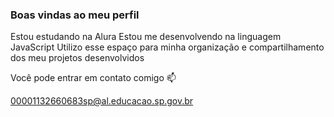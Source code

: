 ### Boas vindas ao meu perfil

Estou estudando na Alura
Estou me desenvolvendo na linguagem JavaScript
Utilizo esse espaço para minha organização e compartilhamento dos meu projetos desenvolvidos


Você pode entrar em contato comigo 📫

00001132660683sp@al.educacao.sp.gov.br
